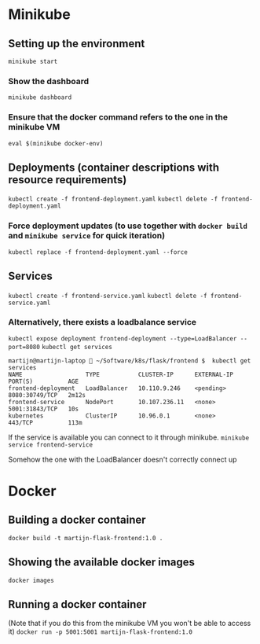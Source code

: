 # Minikube
## Setting up the environment
`minikube start`

### Show the dashboard
`minikube dashboard`

### Ensure that the docker command refers to the one in the minikube VM
`eval $(minikube docker-env)`     

## Deployments (container descriptions with resource requirements)
`kubectl create -f frontend-deployment.yaml`
`kubectl delete -f frontend-deployment.yaml`

### Force deployment updates (to use together with `docker build` and `minikube service` for quick iteration)
`kubectl replace -f frontend-deployment.yaml --force`

## Services
`kubectl create -f frontend-service.yaml`
`kubectl delete -f frontend-service.yaml`

### Alternatively, there exists a loadbalance service
`kubectl expose deployment frontend-deployment --type=LoadBalancer --port=8080`
`kubectl get services`
```
martijn@martijn-laptop  ~/Software/k8s/flask/frontend $  kubectl get services                   
NAME                  TYPE           CLUSTER-IP      EXTERNAL-IP   PORT(S)          AGE
frontend-deployment   LoadBalancer   10.110.9.246    <pending>     8080:30749/TCP   2m12s
frontend-service      NodePort       10.107.236.11   <none>        5001:31843/TCP   10s
kubernetes            ClusterIP      10.96.0.1       <none>        443/TCP          113m
```

If the service is available you can connect to it through minikube. 
`minikube service frontend-service`

Somehow the one with the LoadBalancer doesn't correctly connect up



# Docker
## Building a docker container
`docker build -t martijn-flask-frontend:1.0 .`

## Showing the available docker images
`docker images`

## Running a docker container
(Note that if you do this from the minikube VM you won't be able to access it)
`docker run -p 5001:5001 martijn-flask-frontend:1.0`
